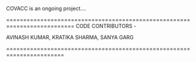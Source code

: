 COVACC is an ongoing project....

==========================================================================
CODE CONTRIBUTORS - 

AVINASH KUMAR, KRATIKA SHARMA, SANYA GARG

=======================================================================
